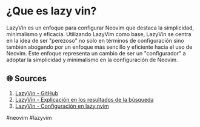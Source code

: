 # ¿Que es lazy vin?

LazyVin es un enfoque para configurar Neovim que destaca la simplicidad, minimalismo y eficacia. Utilizando LazyVim como base, LazyVin se centra en la idea de ser "perezoso" no solo en términos de configuración sino también abogando por un enfoque más sencillo y eficiente hacia el uso de Neovim. Este enfoque representa un cambio de ser un "configurador" a adoptar la simplicidad y minimalismo en la configuración de Neovim.

## 🌐 Sources
1. [LazyVin - GitHub](https://github.com/nikbrunner/lazyvin)
2. [LazyVin - Explicación en los resultados de la búsqueda](https://www.reddit.com/r/neovim/comments/107bd3d/introducing_lazyvim/)
3. [LazyVin - Configuración en lazy.nvim](https://lazyvim.github.io/configuration/lazy.nvim)

#neovim
#lazyvim

